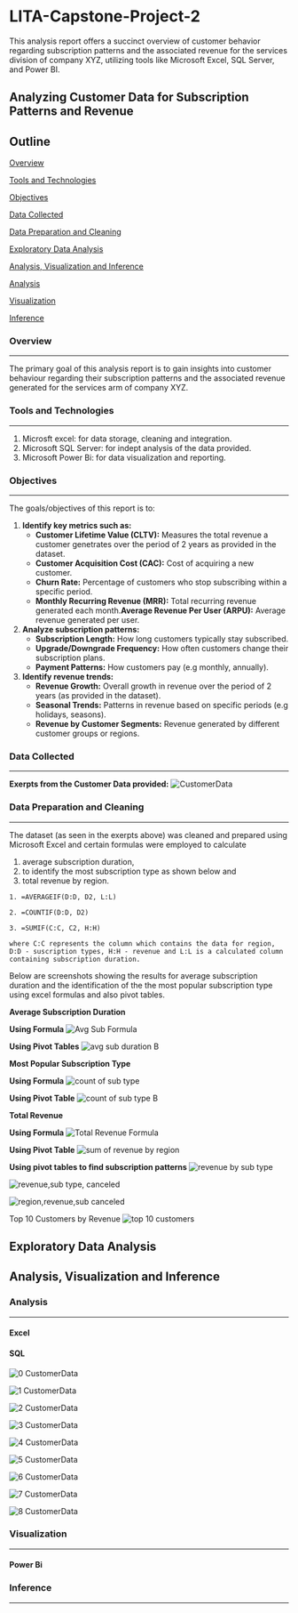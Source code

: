 # LITA-Capstone-Project-2
This analysis report offers a succinct overview of customer behavior regarding subscription patterns and the associated revenue for the services division of company XYZ, utilizing tools like Microsoft Excel, SQL Server, and Power BI.

## Analyzing Customer Data for Subscription Patterns and Revenue
## Outline
[Overview](#Overview)

[Tools and Technologies](#Tool-and-Technologies)

[Objectives](#Objectives)

[Data Collected](#Data-Collected)

[Data Preparation and Cleaning](#Data-Preparation-and-Cleaning)

[Exploratory Data Analysis](#Exploratory-Data-Analysis)

[Analysis, Visualization and Inference](#Analysis-Visualization-and-Inference)

[Analysis](#Analysis)

[Visualization](#Visualization)

[Inference](#Inference)


### Overview
---
The primary goal of this analysis report is to gain insights into customer behaviour regarding their subscription patterns and the associated revenue generated for the services arm of company XYZ. 

### Tools and Technologies
---
1. Microsft excel: for data storage, cleaning and integration.
2. Microsoft SQL Server: for indept analysis of the data provided.
3. Microsoft Power Bi: for data visualization and reporting.

### Objectives
---
The goals/objectives of this report is to:
1. **Identify key metrics such as:**
   - **Customer Lifetime Value (CLTV):** Measures the total revenue a customer genetrates over the period of 2 years as provided in the dataset.
   - **Customer Acquisition Cost (CAC):** Cost of acquiring a new customer.
   - **Churn Rate:** Percentage of customers who stop subscribing within a specific period.
   - **Monthly Recurring Revenue (MRR):** Total recurring revenue generated each month.**Average Revenue Per User (ARPU):** Average revenue generated per user.
2. **Analyze subscription patterns:**
   - **Subscription Length:** How long customers typically stay subscribed.
   - **Upgrade/Downgrade Frequency:** How often customers change their subscription plans.
   - **Payment Patterns:** How customers pay (e.g monthly, annually).
4. **Identify revenue trends:**
   - **Revenue Growth:** Overall growth in revenue over the period of 2 years (as provided in the dataset).
   - **Seasonal Trends:** Patterns in revenue based on specific periods (e.g holidays, seasons).
   - **Revenue by Customer Segments:** Revenue generated by different customer groups or regions.

### Data Collected
---
**Exerpts from the Customer Data provided:**
![CustomerData](https://github.com/user-attachments/assets/a0b95f67-6e24-42fc-aea1-cc4ee65687fb)


### Data Preparation and Cleaning
---
The dataset (as seen in the exerpts above) was cleaned and prepared using Microsoft Excel and certain formulas were employed to calculate 
1. average subscription duration,
2. to identify the most subscription type as shown below and
3. total revenue by region.

```
1. =AVERAGEIF(D:D, D2, L:L) 

2. =COUNTIF(D:D, D2)

3. =SUMIF(C:C, C2, H:H)

where C:C represents the column which contains the data for region, D:D - suscription types, H:H - revenue and L:L is a calculated column containing subscription duration.
```

Below are screenshots showing the results for average subscription duration and the identification of the the most popular subscription type using excel formulas and also pivot tables.

**Average Subscription Duration** 

**Using Formula** ![Avg  Sub Formula](https://github.com/user-attachments/assets/247a3f55-9b48-4240-8426-5bc5e4d988ae)

**Using Pivot Tables** ![avg  sub  duration B](https://github.com/user-attachments/assets/8bdf310c-428d-4b8b-9ea7-a2f1fa454f38)


**Most Popular Subscription Type**

**Using Formula** ![count of sub  type](https://github.com/user-attachments/assets/78416198-e8af-4b25-b469-610a23c54730)

**Using Pivot Table** ![count of sub  type B](https://github.com/user-attachments/assets/7be3d30d-f3f3-4dc4-af92-5682bab16a2d)


**Total Revenue** 

**Using Formula** ![Total Revenue Formula](https://github.com/user-attachments/assets/afd33935-9e20-402f-93f0-6d33ddb90441)

**Using Pivot Table** ![sum of revenue by region](https://github.com/user-attachments/assets/e968c8f2-8eaa-4fee-8360-0c2e986e4f7e)


**Using pivot tables to find subscription patterns**
![revenue by sub  type](https://github.com/user-attachments/assets/a18b2fe9-4c3c-41d8-93df-1166b3114889)

![revenue,sub  type, canceled](https://github.com/user-attachments/assets/3a0ab653-3c11-4685-949e-b113c28a2ee7)

![region,revenue,sub  canceled](https://github.com/user-attachments/assets/39ac6e8e-c5a0-4abc-94b5-79f9d0fb5eaa)


Top 10 Customers by Revenue 
![top 10 customers](https://github.com/user-attachments/assets/ad437247-2ea2-46b8-848f-119899d1e102)


## Exploratory Data Analysis
## Analysis, Visualization and Inference

### Analysis
---
#### Excel

#### SQL
![0  CustomerData](https://github.com/user-attachments/assets/09eb643e-524f-4df1-a02a-feebad5d3e7f)

![1  CustomerData](https://github.com/user-attachments/assets/8fcadd1c-5fa4-4242-8e3c-9e59838043de)

![2  CustomerData](https://github.com/user-attachments/assets/a2104259-a0f0-4966-8d92-68301c08baca)

![3  CustomerData](https://github.com/user-attachments/assets/56c46569-44ff-4181-963f-1408cb70eb26)

![4  CustomerData](https://github.com/user-attachments/assets/89b4665b-3d61-4ab3-9f74-d115db92e1d1)

![5  CustomerData](https://github.com/user-attachments/assets/30dfd434-1c84-4a2d-b958-b29ebf8688b3)

![6  CustomerData](https://github.com/user-attachments/assets/8aab8ba1-851a-426a-bd9d-1a72a63668bb)

![7  CustomerData](https://github.com/user-attachments/assets/a5ecff4d-84e7-49f2-ba42-dcda8de029c0)

![8  CustomerData](https://github.com/user-attachments/assets/3aebec64-2fbe-4e44-9610-ae87ab09ee39)


### Visualization
---
#### Power Bi


### Inference
---



